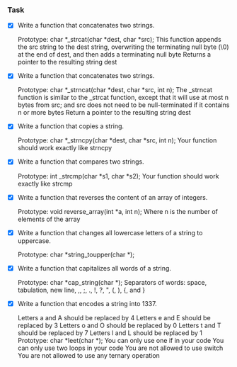 ### Task
- [X] Write a function that concatenates two strings.

    Prototype: char *_strcat(char *dest, char *src);
    This function appends the src string to the dest string, overwriting the terminating null byte (\0) at the end of dest, and then adds a terminating null byte
    Returns a pointer to the resulting string dest
- [X] Write a function that concatenates two strings.

    Prototype: char *_strncat(char *dest, char *src, int n);
    The _strncat function is similar to the _strcat function, except that
        it will use at most n bytes from src; and
        src does not need to be null-terminated if it contains n or more bytes
    Return a pointer to the resulting string dest
- [X] Write a function that copies a string.

    Prototype: char *_strncpy(char *dest, char *src, int n);
    Your function should work exactly like strncpy
- [X] Write a function that compares two strings.

    Prototype: int _strcmp(char *s1, char *s2);
    Your function should work exactly like strcmp
- [X] Write a function that reverses the content of an array of integers.

    Prototype: void reverse_array(int *a, int n);
    Where n is the number of elements of the array

- [X] Write a function that changes all lowercase letters of a string to uppercase.

    Prototype: char *string_toupper(char *);
- [X] Write a function that capitalizes all words of a string.

    Prototype: char *cap_string(char *);
    Separators of words: space, tabulation, new line, ,, ;, ., !, ?, ", (, ), {, and }
- [X] Write a function that encodes a string into 1337.

    Letters a and A should be replaced by 4
    Letters e and E should be replaced by 3
    Letters o and O should be replaced by 0
    Letters t and T should be replaced by 7
    Letters l and L should be replaced by 1
    Prototype: char *leet(char *);
    You can only use one if in your code
    You can only use two loops in your code
    You are not allowed to use switch
    You are not allowed to use any ternary operation

